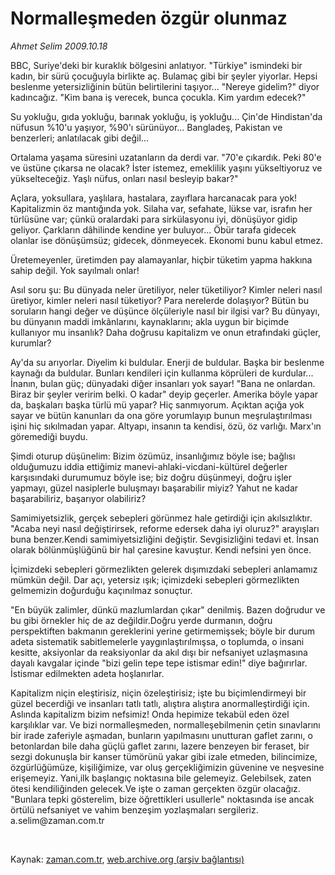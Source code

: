 # Normalleşmeden özgür olunmaz

*Ahmet Selim 2009.10.18*

<tr><td class="metin" colspan="2" style="padding-top: 20px; padding-left: 5px; padding-right: 10px;">BBC, Suriye'deki bir kuraklık bölgesini anlatıyor. "Türkiye" ismindeki bir kadın, bir sürü çocuğuyla birlikte aç. Bulamaç gibi bir şeyler yiyorlar. Hepsi beslenme yetersizliğinin bütün belirtilerini taşıyor... "Nereye gidelim?" diyor kadıncağız. "Kim bana iş verecek, bunca çocukla. Kim yardım edecek?"</td></tr><tr><td class="metin" colspan="2" style="padding-top: 20px; padding-left: 5px; padding-right: 10px;"><p>Su yokluğu, gıda yokluğu, barınak yokluğu, iş yokluğu... Çin'de Hindistan'da nüfusun %10'u yaşıyor, %90'ı sürünüyor... Bangladeş, Pakistan ve benzerleri; anlatılacak gibi değil...
<p>Ortalama yaşama süresini uzatanların da derdi var. "70'e çıkardık. Peki 80'e ve üstüne çıkarsa ne olacak? İster istemez, emeklilik yaşını yükseltiyoruz ve yükselteceğiz. Yaşlı nüfus, onları nasıl besleyip bakar?"
<p>Açlara, yoksullara, yaşlılara, hastalara, zayıflara harcanacak para yok! Kapitalizmin öz mantığında yok. Silaha var, sefahate, lükse var, israfın her türlüsüne var; çünkü oralardaki para sirkülasyonu iyi, dönüşüyor gidip geliyor. Çarkların dâhilinde kendine yer buluyor... Öbür tarafa gidecek olanlar ise dönüşümsüz; gidecek, dönmeyecek. Ekonomi bunu kabul etmez.
<p>Üretemeyenler, üretimden pay alamayanlar, hiçbir tüketim yapma hakkına sahip değil. Yok sayılmalı onlar!
<p>Asıl soru şu: Bu dünyada neler üretiliyor, neler tüketiliyor? Kimler neleri nasıl üretiyor, kimler neleri nasıl tüketiyor? Para nerelerde dolaşıyor? Bütün bu soruların hangi değer ve düşünce ölçüleriyle nasıl bir ilgisi var? Bu dünyayı, bu dünyanın maddi imkânlarını, kaynaklarını; akla uygun bir biçimde kullanıyor mu insanlık? Daha doğrusu kapitalizm ve onun etrafındaki güçler, kurumlar?
<p>Ay'da su arıyorlar. Diyelim ki buldular. Enerji de buldular. Başka bir beslenme kaynağı da buldular. Bunları kendileri için kullanma köprüleri de kurdular... İnanın, bulan güç; dünyadaki diğer insanları yok sayar! "Bana ne onlardan. Biraz bir şeyler veririm belki. O kadar" deyip geçerler. Amerika böyle yapar da, başkaları başka türlü mü yapar? Hiç sanmıyorum. Açıktan açığa yok sayar ve bütün kanunları da ona göre yorumlayıp bunun meşrulaştırılması işini hiç sıkılmadan yapar. Altyapı, insanın ta kendisi, özü, öz varlığı. Marx'ın göremediği buydu.
<p>Şimdi oturup düşünelim: Bizim özümüz, insanlığımız böyle ise; bağlısı olduğumuzu iddia ettiğimiz manevi-ahlaki-vicdani-kültürel değerler karşısındaki durumumuz böyle ise; biz doğru düşünmeyi, doğru işler yapmayı, güzel nasiplerle buluşmayı başarabilir miyiz? Yahut ne kadar başarabiliriz, başarıyor olabiliriz?
<p>Samimiyetsizlik, gerçek sebepleri görünmez hale getirdiği için akılsızlıktır. "Acaba neyi nasıl değiştirirsek, reforme edersek daha iyi oluruz?" arayışları buna benzer.Kendi samimiyetsizliğini değiştir. Sevgisizliğini tedavi et. İnsan olarak bölünmüşlüğünü bir hal çaresine kavuştur. Kendi nefsini yen önce.
<p>İçimizdeki sebepleri görmezlikten gelerek dışımızdaki sebepleri anlamamız mümkün değil. Dar açı, yetersiz ışık; içimizdeki sebepleri görmezlikten gelmemizin doğurduğu kaçınılmaz sonuçtur.
<p>"En büyük zalimler, dünkü mazlumlardan çıkar" denilmiş. Bazen doğrudur ve bu gibi örnekler hiç de az değildir.Doğru yerde durmanın, doğru perspektiften bakmanın gereklerini yerine getirmemişsek; böyle bir durum adeta sistematik sabitlemelerle yaygınlaştırılmışsa, o toplumda, o insani kesitte, aksiyonlar da reaksiyonlar da akıl dışı bir nefsaniyet uzlaşmasına dayalı kavgalar içinde "bizi gelin tepe tepe istismar edin!" diye bağırırlar. İstismar edilmekten adeta hoşlanırlar.
<p>Kapitalizm niçin eleştirisiz, niçin özeleştirisiz; işte bu biçimlendirmeyi bir güzel becerdiği ve insanları tatlı tatlı, alıştıra alıştıra anormalleştirdiği için. Aslında kapitalizm bizim nefsimiz! Onda hepimize tekabül eden özel karşılıklar var. Ve bizi normalleşmeden, normalleşebilmenin çetin sınavlarını bir irade zaferiyle aşmadan, bunların yapılmasını unutturan gaflet zarını, o betonlardan bile daha güçlü gaflet zarını, lazere benzeyen bir feraset, bir sezgi dokunuşla bir kanser tümörünü yakar gibi izale etmeden, bilincimize, özgürlüğümüze, kişiliğimize, var oluş gerçekliğimizin güvenine ve neşvesine erişemeyiz. Yani,ilk başlangıç noktasına bile gelemeyiz. Gelebilsek, zaten ötesi kendiliğinden gelecek.Ve işte o zaman gerçekten özgür olacağız. "Bunlara tepki gösterelim, bize öğrettikleri usullerle" noktasında ise ancak örtülü nefsaniyet ve vahim benzeşim yozlaşmaları sergileriz. a.selim@zaman.com.tr
<p><br/></p></p></p></p></p></p></p></p></p></p></p></p></td></tr>

Kaynak: [zaman.com.tr](http://zaman.com.tr/yazar.do?yazino=904720), [web.archive.org (arşiv bağlantısı)](http://web.archive.org/web/20091026210523/http://www.zaman.com.tr:80/yazar.do?yazino=904720)
